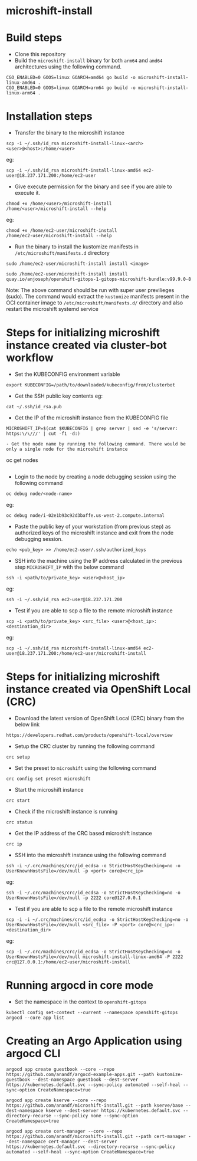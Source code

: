 # microshift-install

# Build steps
- Clone this repository
- Build the `microshift-install` binary for both `arm64` and `amd64` architectures using the following command.
```
CGO_ENABLED=0 GOOS=linux GOARCH=amd64 go build -o microshift-install-linux-amd64 .
CGO_ENABLED=0 GOOS=linux GOARCH=arm64 go build -o microshift-install-linux-arm64 .
```

# Installation steps
- Transfer the binary to the microshift instance
```
scp -i ~/.ssh/id_rsa microshift-install-linux-<arch> <user>@<host>:/home/<user>
```
eg:
```
scp -i ~/.ssh/id_rsa microshift-install-linux-amd64 ec2-user@18.237.171.200:/home/ec2-user
```
- Give execute permission for the binary and see if you are able to execute it.
```
chmod +x /home/<user>/microshift-install
/home/<user>/microshift-install --help
```
eg:
```
chmod +x /home/ec2-user/microshift-install
/home/ec2-user/microshift-install --help
```
- Run the binary to install the kustomize manifests in `/etc/microshift/manifests.d` directory
```
sudo /home/ec2-user/microshift-install install <image>
```
```
sudo /home/ec2-user/microshift-install install quay.io/anjoseph/openshift-gitops-1-gitops-microshift-bundle:v99.9.0-8
```
Note: The above command should be run with super user previlieges (sudo). The command would extract the `kustomize` manifests present in the OCI container image to `/etc/microshift/manifests.d/` directory and also restart the microshift systemd service

# Steps for initializing microshift instance created via cluster-bot workflow
- Set the KUBECONFIG environment variable
```
export KUBECONFIG=/path/to/downloaded/kubeconfig/from/clusterbot
```
- Get the SSH public key contents
eg:
```
cat ~/.ssh/id_rsa.pub
```
- Get the IP of the microshift instance from the KUBECONFIG file
```
MICROSHIFT_IP=$(cat $KUBECONFIG | grep server | sed -e 's/server: https:\/\///' | cut -f1 -d:)

- Get the node name by running the following command. There would be only a single node for the microshift instance
```
oc get nodes
```
```
- Login to the node by creating a node debugging session using the following command
```
oc debug node/<node-name>
```
eg:
```
oc debug node/i-02e1b93c92d3baffe.us-west-2.compute.internal
```
- Paste the public key of your workstation (from previous step) as authorized keys of the microshift instance and exit from the node debugging session.
```
echo <pub_key> >> /home/ec2-user/.ssh/authorized_keys
```
- SSH into the machine using the IP address calculated in the previous step `MICROSHIFT_IP` with the below command
```
ssh -i <path/to/private_key> <user>@<host_ip>
```
eg:
```
ssh -i ~/.ssh/id_rsa ec2-user@18.237.171.200
```
- Test if you are able to scp a file to the remote microshift instance
```
scp -i <path/to/private_key> <src_file> <user>@<host_ip>:<destination_dir>
```
eg:
```
scp -i ~/.ssh/id_rsa microshift-install-linux-amd64 ec2-user@18.237.171.200:/home/ec2-user/microshift-install
```
# Steps for initializing microshift instance created via OpenShift Local (CRC)

- Download the latest version of OpenShift Local (CRC) binary from the below link
```
https://developers.redhat.com/products/openshift-local/overview
```

- Setup the CRC cluster by running the following command
```
crc setup
```
- Set the preset to `microshift` using the following command
```
crc config set preset microshift
```
- Start the microshift instance
```
crc start
```
- Check if the microshift instance is running
```
crc status
```
- Get the IP address of the CRC based microshift instance
```
crc ip
```
- SSH into the microshift instance using the following command
```
ssh -i ~/.crc/machines/crc/id_ecdsa -o StrictHostKeyChecking=no -o UserKnownHostsFile=/dev/null -p <port> core@<crc_ip>
```
eg:
```
ssh -i ~/.crc/machines/crc/id_ecdsa -o StrictHostKeyChecking=no -o UserKnownHostsFile=/dev/null -p 2222 core@127.0.0.1
```

- Test if you are able to scp a file to the remote microshift instance
```
scp -i -i ~/.crc/machines/crc/id_ecdsa -o StrictHostKeyChecking=no -o UserKnownHostsFile=/dev/null <src_file> -P <port> core@<crc_ip>:<destination_dir>
```
eg:
```
scp -i ~/.crc/machines/crc/id_ecdsa -o StrictHostKeyChecking=no -o UserKnownHostsFile=/dev/null microshift-install-linux-amd64 -P 2222 crc@127.0.0.1:/home/ec2-user/microshift-install
```

# Running argocd in core mode

- Set the namespace in the context to `openshift-gitops`
```
kubectl config set-context --current --namespace openshift-gitops
argocd --core app list
```

# Creating an Argo Application using argocd CLI
```
argocd app create guestbook --core --repo https://github.com/anandf/argocd-example-apps.git --path kustomize-guestbook --dest-namespace guestbook --dest-server https://kubernetes.default.svc --sync-policy automated --self-heal --sync-option CreateNamespace=true
```
```
argocd app create kserve --core --repo https://github.com/anandf/microshift-install.git --path kserve/base --dest-namespace kserve --dest-server https://kubernetes.default.svc --directory-recurse --sync-policy none --sync-option CreateNamespace=true
```

```
argocd app create cert-manager --core --repo https://github.com/anandf/microshift-install.git --path cert-manager --dest-namespace cert-manager --dest-server https://kubernetes.default.svc --directory-recurse --sync-policy automated --self-heal --sync-option CreateNamespace=true
```